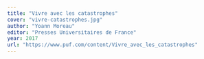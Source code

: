 ```yaml
---
title: "Vivre avec les catastrophes"
cover: "vivre-catastrophes.jpg"
author: "Yoann Moreau"
editor: "Presses Universitaires de France"
year: 2017
url: "https://www.puf.com/content/Vivre_avec_les_catastrophes"
---
```

